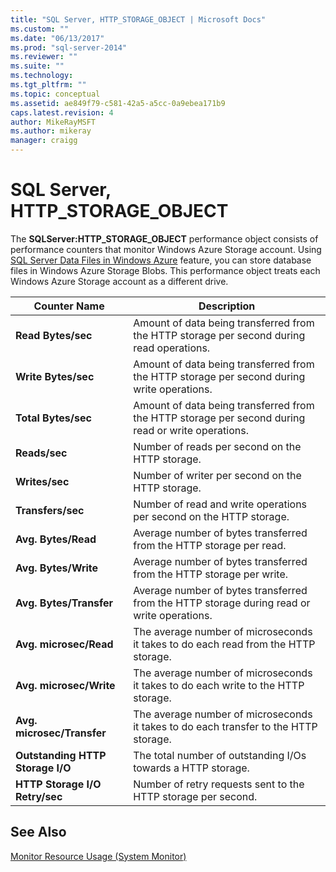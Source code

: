 ```yaml
---
title: "SQL Server, HTTP_STORAGE_OBJECT | Microsoft Docs"
ms.custom: ""
ms.date: "06/13/2017"
ms.prod: "sql-server-2014"
ms.reviewer: ""
ms.suite: ""
ms.technology:
ms.tgt_pltfrm: ""
ms.topic: conceptual
ms.assetid: ae849f79-c581-42a5-a5cc-0a9ebea171b9
caps.latest.revision: 4
author: MikeRayMSFT
ms.author: mikeray
manager: craigg
---
```

# SQL Server, HTTP_STORAGE_OBJECT
  The **SQLServer:HTTP_STORAGE_OBJECT** performance object consists of performance counters that monitor Windows Azure Storage account. Using [SQL Server Data Files in Windows Azure](../databases/sql-server-data-files-in-microsoft-azure.md) feature, you can store database files in Windows Azure Storage Blobs. This performance object treats each Windows Azure Storage account as a different drive.  
  
|Counter Name|Description|  
|------------------|-----------------|  
|**Read Bytes/sec**|Amount of data being transferred from the HTTP storage per second during read operations.|  
|**Write Bytes/sec**|Amount of data being transferred from the HTTP storage per second during write operations.|  
|**Total Bytes/sec**|Amount of data being transferred from the HTTP storage per second during read or write operations.|  
|**Reads/sec**|Number of reads per second on the HTTP storage.|  
|**Writes/sec**|Number of writer per second on the HTTP storage.|  
|**Transfers/sec**|Number of read and write operations per second on the HTTP storage.|  
|**Avg. Bytes/Read**|Average number of bytes transferred from the HTTP storage per read.|  
|**Avg. Bytes/Write**|Average number of bytes transferred from the HTTP storage per write.|  
|**Avg. Bytes/Transfer**|Average number of bytes transferred from the HTTP storage during read or write operations.|  
|**Avg. microsec/Read**|The average number of microseconds it takes to do each read from the HTTP storage.|  
|**Avg. microsec/Write**|The average number of microseconds it takes to do each write to the HTTP storage.|  
|**Avg. microsec/Transfer**|The average number of microseconds it takes to do each transfer to the HTTP storage.|  
|**Outstanding HTTP Storage I/O**|The total number of outstanding I/Os towards a HTTP storage.|  
|**HTTP Storage I/O Retry/sec**|Number of retry requests sent to the HTTP storage per second.|  
  
## See Also  
 [Monitor Resource Usage &#40;System Monitor&#41;](monitor-resource-usage-system-monitor.md)  
  
  
